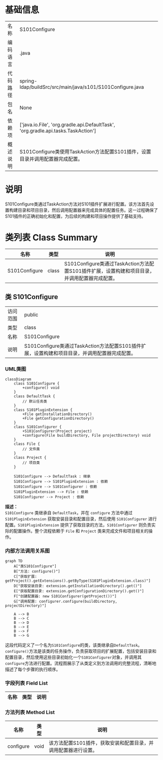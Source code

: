 # 基础信息

|      |      |
|------|------|
| 名称 | S101Configure |
| 编码语言 | .java |
| 代码路径 | spring-ldap/buildSrc/src/main/java/s101/S101Configure.java |
| 包名 | None |
| 依赖项 | ['java.io.File', 'org.gradle.api.DefaultTask', 'org.gradle.api.tasks.TaskAction'] |
| 概述说明 | S101Configure类使用TaskAction方法配置S101插件，设置目录并调用配置器完成配置。 |

# 说明

S101Configure类通过TaskAction方法对S101插件扩展进行配置。该方法首先设置构建目录和项目目录，然后调用配置器来完成具体的配置任务。这一过程确保了S101插件的正确初始化和配置，为后续的构建和项目操作提供了基础支持。

# 类列表 Class Summary

| 名称   | 类型  | 说明 |
|-------|------|-------------|
| S101Configure | class | S101Configure类通过TaskAction方法配置S101插件扩展，设置构建和项目目录，并调用配置器完成配置。 |



## 类 S101Configure

|      |      |
|------|------|
| 访问范围 | public |
| 类型 | class |
| 名称 | S101Configure |
| 说明 | S101Configure类通过TaskAction方法配置S101插件扩展，设置构建和项目目录，并调用配置器完成配置。 |


### UML类图

```mermaid
classDiagram
    class S101Configure {
        +configure() void
    }
    class DefaultTask {
        // 默认任务类
    }
    class S101PluginExtension {
        +File getInstallationDirectory()
        +File getConfigurationDirectory()
    }
    class S101Configurer {
        +S101Configurer(Project project)
        +configure(File buildDirectory, File projectDirectory) void
    }
    class File {
        // 文件类
    }
    class Project {
        // 项目类
    }

    S101Configure --> DefaultTask : 继承
    S101Configure --> S101PluginExtension : 依赖
    S101Configure --> S101Configurer : 依赖
    S101PluginExtension --> File : 依赖
    S101Configurer --> Project : 依赖
```

**描述：**  
`S101Configure` 类继承自 `DefaultTask`，并在 `configure` 方法中通过 `S101PluginExtension` 获取安装目录和配置目录，然后使用 `S101Configurer` 进行配置。`S101PluginExtension` 提供了获取目录的方法，`S101Configurer` 则负责实际的配置操作。整个流程依赖于 `File` 和 `Project` 类来完成文件和项目相关的操作。


### 内部方法调用关系图

```mermaid
graph TD
    A["类S101Configure"]
    B["方法: configure()"]
    C["获取扩展: getProject().getExtensions().getByType(S101PluginExtension.class)"]
    D["获取安装目录: extension.getInstallationDirectory().get()"]
    E["获取配置目录: extension.getConfigurationDirectory().get()"]
    F["创建配置器: new S101Configurer(getProject())"]
    G["调用配置: configurer.configure(buildDirectory, projectDirectory)"]

    A --> B
    B --> C
    B --> D
    B --> E
    B --> F
    B --> G
```

这段代码定义了一个名为`S101Configure`的类，该类继承自`DefaultTask`。`configure()`方法是该类的任务操作，负责获取项目的扩展配置，包括安装目录和配置目录，然后使用这些目录初始化一个`S101Configurer`对象，并调用其`configure`方法进行配置。流程图展示了从类定义到方法调用的完整流程，清晰地描述了每个步骤的执行顺序。

### 字段列表 Field List

| 名称  | 类型  | 说明 |
|-------|-------|------|

### 方法列表 Method List

| 名称  | 类型  | 说明 |
|-------|-------|------|
| configure | void | 该方法配置S101插件，获取安装和配置目录，并调用配置器进行设置。 |




